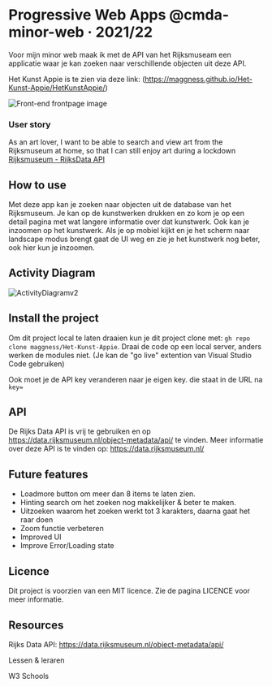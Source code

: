 # Progressive Web Apps @cmda-minor-web · 2021/22

Voor mijn minor web maak ik met de API van het Rijksmuseam een applicatie waar je kan zoeken naar verschillende objecten uit deze API.

Het Kunst Appie is te zien via deze link: (https://maggness.github.io/Het-Kunst-Appie/HetKunstAppie/)

![Front-end frontpage image](https://user-images.githubusercontent.com/30145681/157264964-a8900826-9802-4eb3-a5a7-f0be3a5e7089.png)

### User story

As an art lover, I want to be able to search and view art from the Rijksmuseum at home, so that I can still enjoy art during a lockdown [Rijksmuseum - RijksData API](https://github.com/cmda-minor-web/web-app-from-scratch-2122/blob/main/course/rijksmuseum.md)

## How to use

Met deze app kan je zoeken naar objecten uit de database van het Rijksmuseum. Je kan op de kunstwerken drukken en zo kom je op een detail pagina met wat langere informatie over dat kunstwerk. Ook kan je inzoomen op het kunstwerk. Als je op mobiel kijkt en je het scherm naar landscape modus brengt gaat de UI weg en zie je het kunstwerk nog beter, ook hier kun je inzoomen.

## Activity Diagram

![ActivityDiagramv2](https://user-images.githubusercontent.com/30145681/157262389-a4c0351b-0c98-4d8f-a094-7c6c11686c94.png)

## Install the project

Om dit project local te laten draaien kun je dit project clone met: `gh repo clone maggness/Het-Kunst-Appie`. Draai de code op een local server, anders werken de modules niet. (Je kan de "go live" extention van Visual Studio Code gebruiken)

Ook moet je de API key veranderen naar je eigen key. die staat in de URL na `key=`

## API 

De Rijks Data API is vrij te gebruiken en op https://data.rijksmuseum.nl/object-metadata/api/ te vinden. Meer informatie over deze API is te vinden op: https://data.rijksmuseum.nl/

## Future features

- Loadmore button om meer dan 8 items te laten zien.
- Hinting search om het zoeken nog makkelijker & beter te maken.
- Uitzoeken waarom het zoeken werkt tot 3 karakters, daarna gaat het raar doen
- Zoom functie verbeteren
- Improved UI
- Improve Error/Loading state

## Licence

Dit project is voorzien van een MIT licence. Zie de pagina LICENCE voor meer informatie.

## Resources

Rijks Data API: https://data.rijksmuseum.nl/object-metadata/api/

Lessen & leraren

W3 Schools

